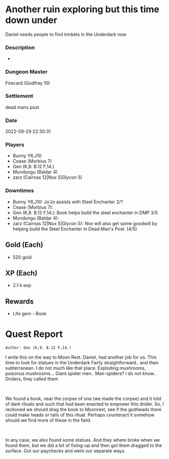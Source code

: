 # Another ruin exploring but this time down under
Daniel needs people to find trinkets in the Underdark now
### Description
-
### Dungeon Master
Firecard (Godfrey 10)
### Settlement
dead mans post
### Date
2022-09-29 22:30:31
### Players
* Bunny Y6,J10
* Cease (Morbius 7)
* Gen (K,8. B.12 F,14.)
* Mundungu (Baldar 4)
* zarz (Cairnas 12|Nox 5|Glycon 5)
### Downtimes
* Bunny Y6,J10: Jo'Jo assists with Steel Enchanter 2/?
* Cease (Morbius 7): 
* Gen (K,8. B.12 F,14.): Book helps build the steel enchanter in DMP 3/5
* Mundungu (Baldar 4): 
* zarz (Cairnas 12|Nox 5|Glycon 5): Nox will also get some goodwill by helping build the Steel Enchanter in Dead Man's Post. (4/5)
## Gold (Each)
* 520 gold
## XP (Each)
* 2.1 k exp
## Rewards
* Life gem - Book
# Quest Report
`Author: Gen (K,8. B.12 F,14.)`


I write this on the way to Moon Rest. Daniel, had another job for us. This time to look for statues in the Underdark Fairly straightforward.. and then subterranean. I do not much like that place. Exploding mushrooms, poisonus mushrooms... Giant spider men.. Man-spiders? I do not know.. Driders, they called them

&nbsp;

We found a book, near the corpse of one (we made the corpse) and it told of dark rituals and such that had been enacted to empower this drider. So, I reckoned we should drag the book to Moonrest, see if the godheads there could make heads or tails of this ritual. Perhaps counteract it somehow should we find more of these in the field.

&nbsp;

In any case, we also found some statues. And they where broke when we found them, but we did a bit of fixing-up and then got them dragged to the surface. Got our paychecks and went our separate ways.